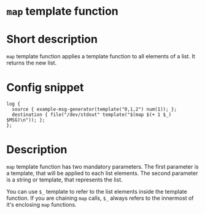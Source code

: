 # `map` template function

# Short description

`map` template function applies a template function to all elements of a list. It returns the new list.

# Config snippet

```
log {
  source { example-msg-generator(template("0,1,2") num(1)); };
  destination { file("/dev/stdout" template("$(map $(+ 1 $_) $MSG)\n")); };
};
```

# Description

`map` template function has two mandatory parameters. The first parameter is a template, that will be applied to each list elements. The second parameter is a string or template, that represents the list.

You can use `$_` template to refer to the list elements inside the template function. If you are chaining `map` calls, `$_` always refers to the innermost of it's enclosing `map` functions.

